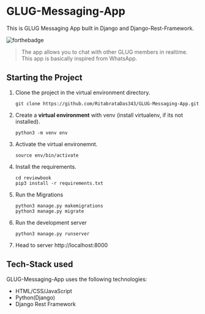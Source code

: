 # GLUG-Messaging-App

This is GLUG Messaging App built in Django and Django-Rest-Framework.

![forthebadge](https://forthebadge.com/images/badges/made-with-python.svg)<br>

> The app allows you to chat with other GLUG members in realtime. This app is basically inspired from WhatsApp.

##  Starting the Project


1. Clone the project in the virtual environment directory.

    ```
    git clone https://github.com/RitabrataDas343/GLUG-Messaging-App.git

    ```

2. Create a **virtual environment** with venv (install virtualenv, if its not installed).

    ```
    python3 -m venv env

    ```

3. Activate the virtual environemnt.
 
    ```
    source env/bin/activate

    ```
    
4. Install the requirements.

    ```
    cd reviewbook
    pip3 install -r requirements.txt

    ```


5. Run the Migrations
    ```
    python3 manage.py makemigrations
    python3 manage.py migrate

    ```
6. Run the development server
    ```
    python3 manage.py runserver

    ```
7. Head to server http://localhost:8000


## Tech-Stack used

GLUG-Messaging-App uses the following technologies:

+ HTML/CSS/JavaScript
+ Python(Django)
+ Django Rest Framework

